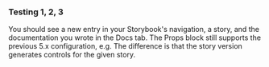 ### Testing 1, 2, 3

You should see a new entry in your Storybook's navigation, a story, and the documentation you wrote in the Docs tab. The Props block still supports the previous 5.x configuration, e.g. The difference is that the story version generates controls for the given story.
